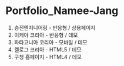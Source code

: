 # Portfolio_Namee-Jang
1. 승진엔지니어링 - 반응형 / 상용페이지
2. 이케아 코리아 - 반응형 / 데모
3. 파타고니아 코리아 - 모바일 / 데모
4. 켈로그 코리아 - HTML5 / 데모
5. 구청 홈페이지 - HTML4 / 데모
